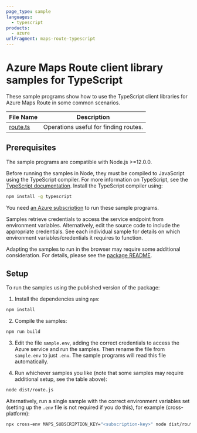 ```yaml
---
page_type: sample
languages:
  - typescript
products:
  - azure
urlFragment: maps-route-typescript
---
```


# Azure Maps Route client library samples for TypeScript

These sample programs show how to use the TypeScript client libraries for Azure Maps Route in some common scenarios.

| **File Name**     | **Description**                       |
| ----------------- | ------------------------------------- |
| [route.ts][route] | Operations useful for finding routes. |

## Prerequisites

The sample programs are compatible with Node.js >=12.0.0.

Before running the samples in Node, they must be compiled to JavaScript using the TypeScript compiler. For more information on TypeScript, see the [TypeScript documentation][typescript]. Install the TypeScript compiler using:

```bash
npm install -g typescript
```

You need [an Azure subscription][freesub] to run these sample programs.

Samples retrieve credentials to access the service endpoint from environment variables. Alternatively, edit the source code to include the appropriate credentials. See each individual sample for details on which environment variables/credentials it requires to function.

Adapting the samples to run in the browser may require some additional consideration. For details, please see the [package README][package].

## Setup

To run the samples using the published version of the package:

1. Install the dependencies using `npm`:

```bash
npm install
```

2. Compile the samples:

```bash
npm run build
```

3. Edit the file `sample.env`, adding the correct credentials to access the Azure service and run the samples. Then rename the file from `sample.env` to just `.env`. The sample programs will read this file automatically.

4. Run whichever samples you like (note that some samples may require additional setup, see the table above):

```bash
node dist/route.js
```

Alternatively, run a single sample with the correct environment variables set (setting up the `.env` file is not required if you do this), for example (cross-platform):

```bash
npx cross-env MAPS_SUBSCRIPTION_KEY="<subscription-key>" node dist/route.js
```

[route]: https://github.com/Azure/azure-sdk-for-js/blob/master/sdk/maps/maps-route/samples/v1/typescript/src/route.ts
[freesub]: https://azure.microsoft.com/free/
[package]: https://github.com/Azure/azure-sdk-for-js/tree/master/sdk/maps/maps-route/README.md
[typescript]: https://www.typescriptlang.org/docs/home.html
